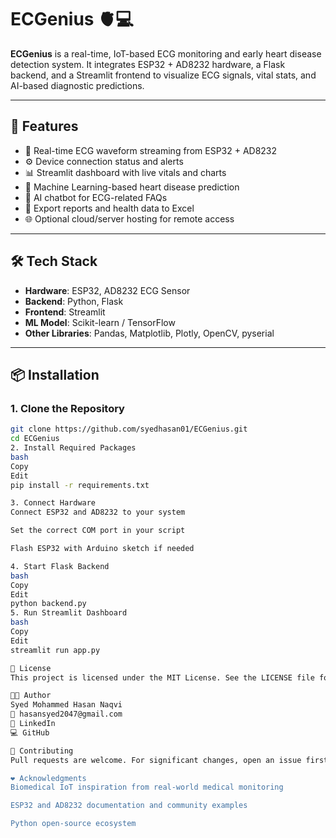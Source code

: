 # ECGenius 🫀💻

**ECGenius** is a real-time, IoT-based ECG monitoring and early heart disease detection system. It integrates ESP32 + AD8232 hardware, a Flask backend, and a Streamlit frontend to visualize ECG signals, vital stats, and AI-based diagnostic predictions.

---

## 🚀 Features

- 📡 Real-time ECG waveform streaming from ESP32 + AD8232
- ⚙️ Device connection status and alerts
- 📊 Streamlit dashboard with live vitals and charts
- 🧠 Machine Learning-based heart disease prediction
- 🤖 AI chatbot for ECG-related FAQs
- 📝 Export reports and health data to Excel
- 🌐 Optional cloud/server hosting for remote access

---

## 🛠️ Tech Stack

- **Hardware**: ESP32, AD8232 ECG Sensor  
- **Backend**: Python, Flask  
- **Frontend**: Streamlit  
- **ML Model**: Scikit-learn / TensorFlow  
- **Other Libraries**: Pandas, Matplotlib, Plotly, OpenCV, pyserial

---

## 📦 Installation

### 1. Clone the Repository
```bash
git clone https://github.com/syedhasan01/ECGenius.git
cd ECGenius
2. Install Required Packages
bash
Copy
Edit
pip install -r requirements.txt

3. Connect Hardware
Connect ESP32 and AD8232 to your system

Set the correct COM port in your script

Flash ESP32 with Arduino sketch if needed

4. Start Flask Backend
bash
Copy
Edit
python backend.py
5. Run Streamlit Dashboard
bash
Copy
Edit
streamlit run app.py

📄 License
This project is licensed under the MIT License. See the LICENSE file for details.

👨‍💻 Author
Syed Mohammed Hasan Naqvi
📧 hasansyed2047@gmail.com
🔗 LinkedIn
💻 GitHub

🤝 Contributing
Pull requests are welcome. For significant changes, open an issue first to discuss what you'd like to change.

❤️ Acknowledgments
Biomedical IoT inspiration from real-world medical monitoring

ESP32 and AD8232 documentation and community examples

Python open-source ecosystem


